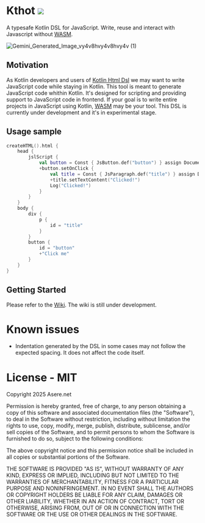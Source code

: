 # Kthot ![](https://img.shields.io/badge/maven_central-0.1.7-004475)
A typesafe Kotlin DSL for JavaScript. Write, reuse and interact with Javascript without [WASM](https://kotlinlang.org/docs/wasm-overview.html).

![Gemini_Generated_Image_vy4v8hvy4v8hvy4v (1)](https://github.com/user-attachments/assets/0e69ad71-7358-4ec6-a70c-e508f76e652f)

## Motivation

As Kotlin developers and users of [Kotlin Html Dsl](https://kotlinlang.org/docs/typesafe-html-dsl.html) we may want to write JavaScript code while staying in Kotlin. This tool is meant to generate JavaScript code whithin Kotlin. It's designed for scripting and providing support to JavaScript code in frontend. If your goal is to write entire projects in JavaScript using Kotlin, [WASM](https://kotlinlang.org/docs/wasm-overview.html) may be your tool. This DSL is currently under development and it's in experimental stage.

## Usage sample

```kotlin
createHTML().html {
    head {
        jslScript {
            val button = Const { JsButton.def("button") } assign Document.getElementById("button")
            +button.setOnClick {
                val title = Const { JsParagraph.def("title") } assign Document.getElementById("title")
                +title.setTextContent("Clicked!")
                Log("Clicked!")
            }
        }
    }
    body {
        div {
            p {
                id = "title"
            }
        }
        button {
            id = "button"
            +"Click me"
        }
    }
}
```

## Getting Started

Please refer to the [Wiki](https://github.com/martppa/kotlin-js-dsl/wiki). The wiki is still under development.

# Known issues

- Indentation generated by the DSL in some cases may not follow the expected spacing. It does not affect the code itself.

# License - MIT

Copyright 2025 Asere.net

Permission is hereby granted, free of charge, to any person obtaining a copy of this software and associated documentation files (the "Software"), to deal in the Software without restriction, including without limitation the rights to use, copy, modify, merge, publish, distribute, sublicense, and/or sell copies of the Software, and to permit persons to whom the Software is furnished to do so, subject to the following conditions:

The above copyright notice and this permission notice shall be included in all copies or substantial portions of the Software.

THE SOFTWARE IS PROVIDED "AS IS", WITHOUT WARRANTY OF ANY KIND, EXPRESS OR IMPLIED, INCLUDING BUT NOT LIMITED TO THE WARRANTIES OF MERCHANTABILITY, FITNESS FOR A PARTICULAR PURPOSE AND NONINFRINGEMENT. IN NO EVENT SHALL THE AUTHORS OR COPYRIGHT HOLDERS BE LIABLE FOR ANY CLAIM, DAMAGES OR OTHER LIABILITY, WHETHER IN AN ACTION OF CONTRACT, TORT OR OTHERWISE, ARISING FROM, OUT OF OR IN CONNECTION WITH THE SOFTWARE OR THE USE OR OTHER DEALINGS IN THE SOFTWARE.
